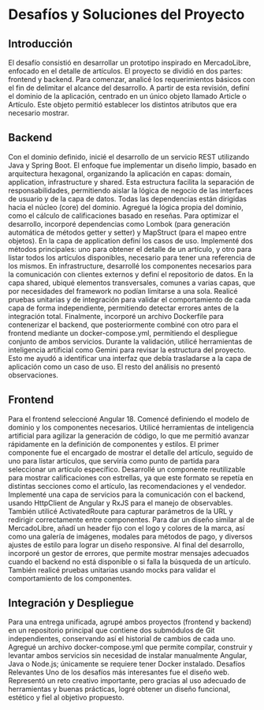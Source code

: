 # Desafíos y Soluciones del Proyecto
## Introducción
El desafío consistió en desarrollar un prototipo inspirado en MercadoLibre, enfocado en el detalle de artículos. El proyecto se dividió en dos partes: frontend y backend.
Para comenzar, analicé los requerimientos básicos con el fin de delimitar el alcance del desarrollo. A partir de esta revisión, definí el dominio de la aplicación, centrado en un único objeto llamado Article o Artículo. Este objeto permitió establecer los distintos atributos que era necesario mostrar.
## Backend
Con el dominio definido, inicié el desarrollo de un servicio REST utilizando Java y Spring Boot. El enfoque fue implementar un diseño limpio, basado en arquitectura hexagonal, organizando la aplicación en capas: domain, application, infrastructure y shared. Esta estructura facilita la separación de responsabilidades, permitiendo aislar la lógica de negocio de las interfaces de usuario y de la capa de datos. Todas las dependencias están dirigidas hacia el núcleo (core) del dominio.
Agregué la lógica propia del dominio, como el cálculo de calificaciones basado en reseñas. Para optimizar el desarrollo, incorporé dependencias como Lombok (para generación automática de métodos getter y setter) y MapStruct (para el mapeo entre objetos).
En la capa de application definí los casos de uso. Implementé dos métodos principales: uno para obtener el detalle de un artículo, y otro para listar todos los artículos disponibles, necesario para tener una referencia de los mismos.
En infrastructure, desarrollé los componentes necesarios para la comunicación con clientes externos y definí el repositorio de datos. En la capa shared, ubiqué elementos transversales, comunes a varias capas, que por necesidades del framework no podían limitarse a una sola.
Realicé pruebas unitarias y de integración para validar el comportamiento de cada capa de forma independiente, permitiendo detectar errores antes de la integración total.
Finalmente, incorporé un archivo Dockerfile para contenerizar el backend, que posteriormente combiné con otro para el frontend mediante un docker-compose.yml, permitiendo el despliegue conjunto de ambos servicios.
Durante la validación, utilicé herramientas de inteligencia artificial como Gemini para revisar la estructura del proyecto. Esto me ayudó a identificar una interfaz que debía trasladarse a la capa de aplicación como un caso de uso. El resto del análisis no presentó observaciones.
## Frontend
Para el frontend seleccioné Angular 18. Comencé definiendo el modelo de dominio y los componentes necesarios. Utilicé herramientas de inteligencia artificial para agilizar la generación de código, lo que me permitió avanzar rápidamente en la definición de componentes y estilos.
El primer componente fue el encargado de mostrar el detalle del artículo, seguido de uno para listar artículos, que serviría como punto de partida para seleccionar un artículo específico.
Desarrollé un componente reutilizable para mostrar calificaciones con estrellas, ya que este formato se repetía en distintas secciones como el artículo, las recomendaciones y el vendedor.
Implementé una capa de servicios para la comunicación con el backend, usando HttpClient de Angular y RxJS para el manejo de observables. También utilicé ActivatedRoute para capturar parámetros de la URL y redirigir correctamente entre componentes.
Para dar un diseño similar al de MercadoLibre, añadí un header fijo con el logo y colores de la marca, así como una galería de imágenes, modales para métodos de pago, y diversos ajustes de estilo para lograr un diseño responsive.
Al final del desarrollo, incorporé un gestor de errores, que permite mostrar mensajes adecuados cuando el backend no está disponible o si falla la búsqueda de un artículo. También realicé pruebas unitarias usando mocks para validar el comportamiento de los componentes.
## Integración y Despliegue
Para una entrega unificada, agrupé ambos proyectos (frontend y backend) en un repositorio principal que contiene dos submódulos de Git independientes, conservando así el historial de cambios de cada uno.
Agregué un archivo docker-compose.yml que permite compilar, construir y levantar ambos servicios sin necesidad de instalar manualmente Angular, Java o Node.js; únicamente se requiere tener Docker instalado.
Desafíos Relevantes
Uno de los desafíos más interesantes fue el diseño web. Representó un reto creativo importante, pero gracias al uso adecuado de herramientas y buenas prácticas, logré obtener un diseño funcional, estético y fiel al objetivo propuesto.
